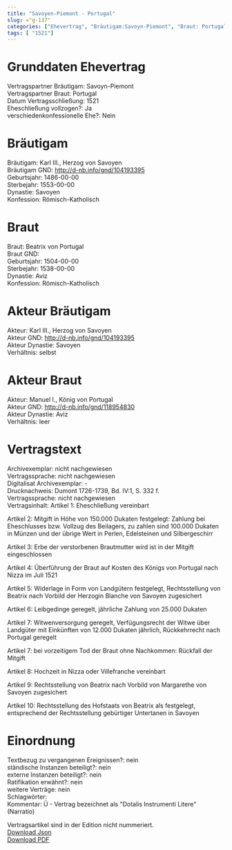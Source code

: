 ```yaml
---
title: "Savoyen-Piemont - Portugal"
slug: ="g-137"
categories: ["Ehevertrag", "Bräutigam:Savoyn-Piemont", "Braut: Portugal", "Eheschließung vollzogen?:Ja", "verschiedenkonfessionelle Ehe?:Nein", "Dynastie Bräutigam:Savoyen", "Akteur Bräutigam:Karl III., Herzog von Savoyen", "Akteur Braut:Manuel I., König von Portugal", "Textbezug?:nein", "Ständisch?:nein", "Ratifikation?:nein", "Sonstiges?:nein", "Bräutigam:Savoyn-Piemont", "Braut: Portugal"]
tags: [ "1521"]
---
```

<!--more-->

# Grunddaten Ehevertrag

Vertragspartner Bräutigam: Savoyn-Piemont<br>
Vertragspartner Braut: Portugal<br>
Datum Vertragsschließung: 1521<br>
Eheschließung vollzogen?: Ja<br>
verschiedenkonfessionelle Ehe?: Nein<br>
# Bräutigam

Bräutigam: Karl III., Herzog von Savoyen<br>
Bräutigam GND: http://d-nb.info/gnd/104193395<br>
Geburtsjahr: 1486-00-00<br>
Sterbejahr: 1553-00-00<br>
Dynastie: Savoyen<br>
Konfession: Römisch-Katholisch<br>
# Braut

Braut: Beatrix von Portugal<br>
Braut GND: <br>
Geburtsjahr: 1504-00-00<br>
Sterbejahr: 1538-00-00<br>
Dynastie: Aviz<br>
Konfession: Römisch-Katholisch<br>
# Akteur Bräutigam

Akteur: Karl III., Herzog von Savoyen<br>
Akteur GND: http://d-nb.info/gnd/104193395<br>
Akteur Dynastie: Savoyen<br>
Verhältnis: selbst<br>
# Akteur Braut

Akteur: Manuel I., König von Portugal<br>
Akteur GND: http://d-nb.info/gnd/118954830<br>
Akteur Dynastie: Aviz<br>
Verhältnis: leer<br>
# Vertragstext

Archivexemplar: nicht nachgewiesen<br>
Vertragssprache: nicht nachgewiesen<br>
Digitalisat Archivexemplar: -<br>
Drucknachweis: Dumont 1726-1739, Bd. IV:1, S. 332 f.<br>
Vertragssprache: nicht nachgewiesen<br>
Vertragsinhalt: Artikel 1: Eheschließung vereinbart

Artikel 2: Mitgift in Höhe von 150.000 Dukaten festgelegt: Zahlung bei Eheschlusses bzw. Vollzug des Beilagers, zu zahlen sind 100.000 Dukaten in Münzen und der übrige Wert in Perlen, Edelsteinen und Silbergeschirr

Artikel 3: Erbe der verstorbenen Brautmutter wird ist in der Mitgift eingeschlossen

Artikel 4: Überführung der Braut auf Kosten des Königs von Portugal nach Nizza im Juli 1521

Artikel 5: Widerlage in Form von Landgütern festgelegt, Rechtsstellung von Beatrix nach Vorbild der Herzogin Blanche von Savoyen zugesichert

Artikel 6: Leibgedinge geregelt, jährliche Zahlung von 25.000 Dukaten

Artikel 7: Witwenversorgung geregelt, Verfügungsrecht der Witwe über Landgüter mit Einkünften von 12.000 Dukaten jährlich, Rückkehrrecht nach Portugal geregelt

Artikel 7: bei vorzeitigem Tod der Braut ohne Nachkommen: Rückfall der Mitgift 

Artikel 8: Hochzeit in Nizza oder Villefranche vereinbart

Artikel 9: Rechtsstellung von Beatrix nach Vorbild von Margarethe von Savoyen zugesichert 

Artikel 10: Rechtsstellung des Hofstaats von Beatrix als festgelegt, entsprechend der Rechtsstellung gebürtiger Untertanen in Savoyen <br>
# Einordnung

Textbezug zu vergangenen Ereignissen?: nein<br>
ständische Instanzen beteiligt?: nein<br>
externe Instanzen beteiligt?: nein<br>
Ratifikation erwähnt?: nein<br>
weitere Verträge: nein<br>
Schlagwörter: <br>
Kommentar: Ü - Vertrag bezeichnet als "Dotalis Instrumenti Litere" (Narratio)

Vertragsartikel sind in der Edition nicht nummeriert.<br>
[Download Json](/vertraege/vertrag-137.json)<br>
[Download PDF](/vertraege/v118.pdf)
